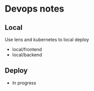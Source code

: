 # Devops notes
## Local
Use lens and kubernetes to local deploy
- local/frontend
- local/backend

## Deploy
- In progress